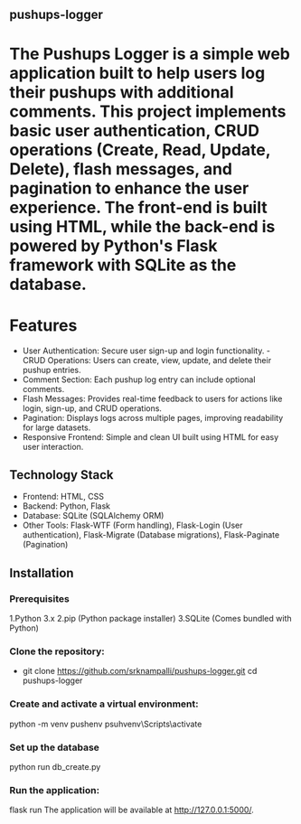 ## pushups-logger

# The Pushups Logger is a simple web application built to help users log their pushups with additional comments. This project implements basic user authentication, CRUD operations (Create, Read, Update, Delete), flash messages, and pagination to enhance the user experience. The front-end is built using HTML, while the back-end is powered by Python's Flask framework with SQLite as the database.

# Features
- User Authentication: Secure user sign-up and login functionality. - CRUD Operations: Users can create, view, update, and delete their pushup entries.
- Comment Section: Each pushup log entry can include optional comments.
- Flash Messages: Provides real-time feedback to users for actions like login, sign-up, and CRUD operations.
- Pagination: Displays logs across multiple pages, improving readability for large datasets.
- Responsive Frontend: Simple and clean UI built using HTML for easy user interaction.

## Technology Stack
-  Frontend: HTML, CSS
-  Backend: Python, Flask
-  Database: SQLite (SQLAlchemy ORM)
-  Other Tools: Flask-WTF (Form handling), Flask-Login (User authentication), Flask-Migrate (Database migrations), Flask-Paginate (Pagination)

## Installation

### Prerequisites
1.Python 3.x
2.pip (Python package installer)
3.SQLite (Comes bundled with Python)

### Clone the repository:
* git clone https://github.com/srknampalli/pushups-logger.git
cd pushups-logger
### Create and activate a virtual environment:
python -m venv pushenv
psuhvenv\Scripts\activate

### Set up the database
  python run db_create.py
### Run the application:
flask run
The application will be available at http://127.0.0.1:5000/.

